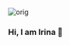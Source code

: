 ![orig](https://github.com/IrinaLomskaya/IrinaLomskaya/assets/115121403/00daa2cb-6c66-48e3-8193-382cf0a9414b)

### Hi, I am Irina 👋


<!--
**IrinaLomskaya/IrinaLomskaya** is a ✨ _special_ ✨ repository because its `README.md` (this file) appears on your GitHub profile.

Here are some ideas to get you started:

- 🔭 I’m currently working on ...
- 🌱 I’m currently learning ...
- 👯 I’m looking to collaborate on ...
- 🤔 I’m looking for help with ...
- 💬 Ask me about ...
- 📫 How to reach me: ...
- 😄 Pronouns: ...
- ⚡ Fun fact: ...
-->
